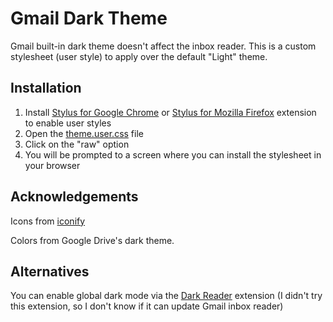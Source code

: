 # Gmail Dark Theme

Gmail built-in dark theme doesn't affect the inbox reader. This is a custom stylesheet (user style) to apply over the default "Light" theme.

## Installation

1. Install [Stylus for Google Chrome](https://chrome.google.com/webstore/detail/stylus/clngdbkpkpeebahjckkjfobafhncgmne?hl=en) or [Stylus for Mozilla Firefox](https://addons.mozilla.org/en-US/firefox/addon/styl-us/) extension to enable user styles
2. Open the [theme.user.css](./theme.user.css) file
3. Click on the "raw" option
4. You will be prompted to a screen where you can install the stylesheet in your browser

## Acknowledgements

Icons from [iconify](https://icon-sets.iconify.design/)

Colors from Google Drive's dark theme.

## Alternatives

You can enable global dark mode via the [Dark Reader](https://darkreader.org/) extension (I didn't try this extension, so I don't know if it can update Gmail inbox reader)
